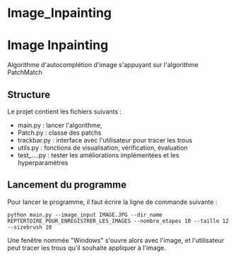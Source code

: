 # Image_Inpainting
# Image Inpainting
Algorithme d'autocomplétion d'image s'appuyant sur l'algorithme PatchMatch


## Structure
Le projet contient les fichiers suivants :
* main.py : lancer l'algorithme, 
* Patch.py : classe des patchs
* trackbar.py : interface avec l'utilisateur pour tracer les trous
* utils.py : fonctions de visualisation, vérification, évaluation
* test_....py : tester les améliorations implémentées et les hyperparamètres


## Lancement du programme
Pour lancer le programme, il faut écrire la ligne de commande suivante :

    python main.py --image_input IMAGE.JPG --dir_name REPTERTOIRE_POUR_ENREGISTRER_LES_IMAGES --nombre_etapes 10 --taille 12 --sizebrush 10

Une fenêtre nommée "Windows" s'ouvre alors avec l'image, et l'utilisateur peut tracer les trous qu'il souhaite appliquer à l'image.

